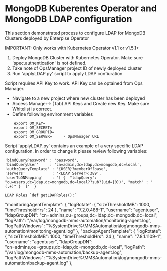 # MongoDB Kuberentes Operator and MongoDB LDAP configuration  
This section demonstrated process to configure LDAP for MongoDB Clusters deployed by Enterpise Operator

IMPORTANT: Only works with Kubernetes Operator v1.1 or v1.5.1+

1. Deploy MongoDB Cluster with Kubernetes Operator. Make sure 'spec.authentication' is not defined.
2. Take note of OpsManager project ID of newly deployed cluster
3. Run 'applyLDAP.py' script to apply LDAP confiuration

Script requires API Key to work. API Key can be optained from Ops Manager. 
* Navigate to a new project where new cluster has been deployed
* Access Manager-> (Tab) API Keys and Create new Key. Make sure Whitelist is correct.
* Define following environment variables

```    
    export OM_KEY=          
    export OM_SECRET=
    export OM_GROUPID=
    export OM_SERVER=     - OpsManager URL
```

Script 'applyLDAP.py' contains an example of a very specific LDAP configuration.
In order to change it please review following variables:

    'bindQueryPassword' : 'password',
    'bindQueryUser'     : 'cn=admin,dc=ldap,dc=mongodb,dc=local',
    'authzQueryTemplate' : '{USER}?memberOf?base',
    'servers'            : '<LDAP Server>:389',
    'userToDNMapping'    : '[ {  "ldapQuery": "ou=users,dc=ldap,dc=mongodb,dc=local??sub?(uid={0})", "match" : "(.+)" }  ]'  } 

    LDAP Roles `def getLDAPRoles():`


  "monitoringAgentTemplate": {
        "logRotate": {
            "sizeThresholdMB": 1000,
            "timeThresholdHrs": 24
        },
        "name": "7.2.0.488-1",
        "username": "agentuser",
        "ldapGroupDN": "cn=admins,ou=groups,dc=ldap,dc=mongodb,dc=local",
        "logPath": "/var/log/mongodb-mms-automation/monitoring-agent.log",
        "logPathWindows": "%SystemDrive%\\MMSAutomation\\log\\mongodb-mms-automation\\monitoring-agent.log"
    },
    "backupAgentTemplate": {
        "logRotate": {
            "sizeThresholdMB": 1000,
            "timeThresholdHrs": 24
        },
        "name": "7.8.1.1109-1",
        "username": "agentuser",
        "ldapGroupDN": "cn=admins,ou=groups,dc=ldap,dc=mongodb,dc=local",
        "logPath": "/var/log/mongodb-mms-automation/backup-agent.log",
        "logPathWindows": "%SystemDrive%\\MMSAutomation\\log\\mongodb-mms-automation\\backup-agent.log"
    },